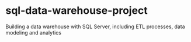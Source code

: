 # sql-data-warehouse-project
Building a data warehouse with SQL Server, including ETL processes, data modeling and analytics
